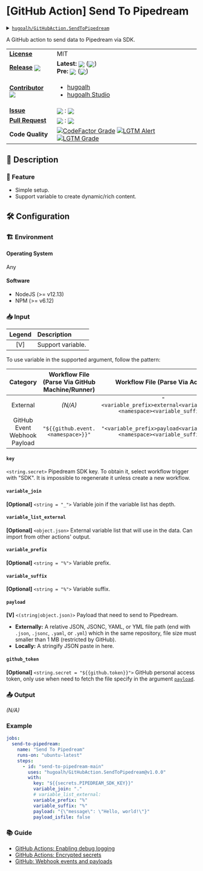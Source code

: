 # \[GitHub Action\] Send To Pipedream

<details>
  <summary><a href="https://github.com/hugoalh/GitHubAction.SendToPipedream"><code>hugoalh/GitHubAction.SendToPipedream</code></a></summary>
  <img align="center" alt="GitHub Language Count" src="https://img.shields.io/github/languages/count/hugoalh/GitHubAction.SendToPipedream?logo=github&logoColor=ffffff&style=flat-square" />
  <img align="center" alt="GitHub Top Langauge" src="https://img.shields.io/github/languages/top/hugoalh/GitHubAction.SendToPipedream?logo=github&logoColor=ffffff&style=flat-square" />
  <img align="center" alt="GitHub Repo Size" src="https://img.shields.io/github/repo-size/hugoalh/GitHubAction.SendToPipedream?logo=github&logoColor=ffffff&style=flat-square" />
  <img align="center" alt="GitHub Code Size" src="https://img.shields.io/github/languages/code-size/hugoalh/GitHubAction.SendToPipedream?logo=github&logoColor=ffffff&style=flat-square" />
  <img align="center" alt="GitHub Watcher" src="https://img.shields.io/github/watchers/hugoalh/GitHubAction.SendToPipedream?logo=github&logoColor=ffffff&style=flat-square" />
  <img align="center" alt="GitHub Star" src="https://img.shields.io/github/stars/hugoalh/GitHubAction.SendToPipedream?logo=github&logoColor=ffffff&style=flat-square" />
  <img align="center" alt="GitHub Fork" src="https://img.shields.io/github/forks/hugoalh/GitHubAction.SendToPipedream?logo=github&logoColor=ffffff&style=flat-square" />
</details>

A GitHub action to send data to Pipedream via SDK.

<table>
  <tr>
    <td><a href="./LICENSE.md"><b>License</b></a></td>
    <td>MIT</td>
  </tr>
  <tr>
    <td><a href="https://github.com/hugoalh/GitHubAction.SendToPipedream/releases"><b>Release</b></a> <img align="center" src="https://img.shields.io/github/downloads/hugoalh/GitHubAction.SendToPipedream/total?label=%20&style=flat-square" /></td>
    <td>
      <b>Latest:</b> <img align="center" src="https://img.shields.io/github/release/hugoalh/GitHubAction.SendToPipedream?sort=semver&label=%20&style=flat-square" /> (<img align="center" src="https://img.shields.io/github/release-date/hugoalh/GitHubAction.SendToPipedream?label=%20&style=flat-square" />)<br />
      <b>Pre:</b> <img align="center" src="https://img.shields.io/github/release/hugoalh/GitHubAction.SendToPipedream?include_prereleases&sort=semver&label=%20&style=flat-square" /> (<img align="center" src="https://img.shields.io/github/release-date-pre/hugoalh/GitHubAction.SendToPipedream?label=%20&style=flat-square" />)
    </td>
  </tr>
  <tr>
    <td><a href="https://github.com/hugoalh/GitHubAction.SendToPipedream/graphs/contributors"><b>Contributor</b></a> <img align="center" src="https://img.shields.io/github/contributors/hugoalh/GitHubAction.SendToPipedream?label=%20&style=flat-square" /></td>
    <td><ul>
        <li><a href="https://github.com/hugoalh">hugoalh</a></li>
        <li><a href="https://github.com/hugoalh-studio">hugoalh Studio</a></li>
    </ul></td>
  </tr>
  <tr>
    <td><a href="https://github.com/hugoalh/GitHubAction.SendToPipedream/issues?q=is%3Aissue"><b>Issue</b></a></td>
    <td><img align="center" src="https://img.shields.io/github/issues-raw/hugoalh/GitHubAction.SendToPipedream?label=%20&style=flat-square" /> : <img align="center" src="https://img.shields.io/github/issues-closed-raw/hugoalh/GitHubAction.SendToPipedream?label=%20&style=flat-square" /></td>
  </tr>
  <tr>
    <td><a href="https://github.com/hugoalh/GitHubAction.SendToPipedream/pulls?q=is%3Apr"><b>Pull Request</b></a></td>
    <td><img align="center" src="https://img.shields.io/github/issues-pr-raw/hugoalh/GitHubAction.SendToPipedream?label=%20&style=flat-square" /> : <img align="center" src="https://img.shields.io/github/issues-pr-closed-raw/hugoalh/GitHubAction.SendToPipedream?label=%20&style=flat-square" /></td>
  </tr>
  <tr>
    <td><b>Code Quality</b></td>
    <td>
      <a href="https://www.codefactor.io/repository/github/hugoalh/githubaction.sendtopipedream"><img align="center" alt="CodeFactor Grade" src="https://img.shields.io/codefactor/grade/github/hugoalh/GitHubAction.SendToPipedream?logo=codefactor&logoColor=ffffff&style=flat-square" /></a>
      <a href="https://lgtm.com/projects/g/hugoalh/GitHubAction.SendToPipedream/alerts"><img align="center" alt="LGTM Alert" src="https://img.shields.io/lgtm/alerts/g/hugoalh/GitHubAction.SendToPipedream?label=%20&logo=lgtm&logoColor=ffffff&style=flat-square" /></a>
      <a href="https://lgtm.com/projects/g/hugoalh/GitHubAction.SendToPipedream/context:javascript"><img align="center" alt="LGTM Grade" src="https://img.shields.io/lgtm/grade/javascript/g/hugoalh/GitHubAction.SendToPipedream?logo=lgtm&logoColor=ffffff&style=flat-square" /></a>
    </td>
  </tr>
</table>

## 📜 Description

### 🌟 Feature

- Simple setup.
- Support variable to create dynamic/rich content.

## 🛠 Configuration

### 🏗 Environment

#### Operating System

Any

#### Software

- NodeJS (>= v12.13)
- NPM (>= v6.12)

### 📥 Input

| **Legend** | **Description** |
|:---:|:----|
| \[V\] | Support variable. |

To use variable in the supported argument, follow the pattern:

| **Category** | **Workflow File (Parse Via GitHub Machine/Runner)** | **Workflow File (Parse Via Action)** |
|:---:|:---:|:---:|
| External | *(N/A)* | `"<variable_prefix>external<variable_join><namespace><variable_suffix>"` |
| GitHub Event Webhook Payload | `"${{github.event.<namespace>}}"` | `"<variable_prefix>payload<variable_join><namespace><variable_suffix>"` |

#### `key`

`<string.secret>` Pipedream SDK key. To obtain it, select workflow trigger with "SDK". It is impossible to regenerate it unless create a new workflow.

#### `variable_join`

**\[Optional\]** `<string = "_">` Variable join if the variable list has depth.

#### `variable_list_external`

**\[Optional\]** `<object.json>` External variable list that will use in the data. Can import from other actions' output.

#### `variable_prefix`

**\[Optional\]** `<string = "%">` Variable prefix.

#### `variable_suffix`

**\[Optional\]** `<string = "%">` Variable suffix.

#### `payload`

**\[V\]** `<(string|object.json)>` Payload that need to send to Pipedream.
- **Externally:** A relative JSON, JSONC, YAML, or YML file path (end with `.json`, `.jsonc`, `.yaml`, or `.yml`) which in the same repository, file size must smaller than 1 MB (restricted by GitHub).
- **Locally:** A stringify JSON paste in here.

#### `github_token`

**\[Optional\]** `<string.secret = "${{github.token}}">` GitHub personal access token, only use when need to fetch the file specify in the argument [`payload`](#payload).

### 📤 Output

*(N/A)*

### Example

```yml
jobs:
  send-to-pipedream:
    name: "Send To Pipedream"
    runs-on: "ubuntu-latest"
    steps:
      - id: "send-to-pipedream-main"
        uses: "hugoalh/GitHubAction.SendToPipedream@v1.0.0"
        with:
          key: "${{secrets.PIPEDREAM_SDK_KEY}}"
          variable_join: "."
          # variable_list_external:
          variable_prefix: "%"
          variable_suffix: "%"
          payload: "{\"message\": \"Hello, world!\"}"
          payload_isfile: false
```

### 📚 Guide

- [GitHub Actions: Enabling debug logging](https://docs.github.com/en/free-pro-team@latest/actions/managing-workflow-runs/enabling-debug-logging)
- [GitHub Actions: Encrypted secrets](https://docs.github.com/en/free-pro-team@latest/actions/reference/encrypted-secrets)
- [GitHub: Webhook events and payloads](https://docs.github.com/en/free-pro-team@latest/developers/webhooks-and-events/webhook-events-and-payloads)
